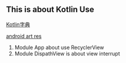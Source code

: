 ## This is about Kotlin Use ##
[Kotlin字典](#https://github.com/huanglizhuo/kotlin-in-chinese)

[android art res](#https://github.com/HadesHe/android-art-res)

1. Module App about use RecyclerView
2. Module DispathView is about view interrupt
